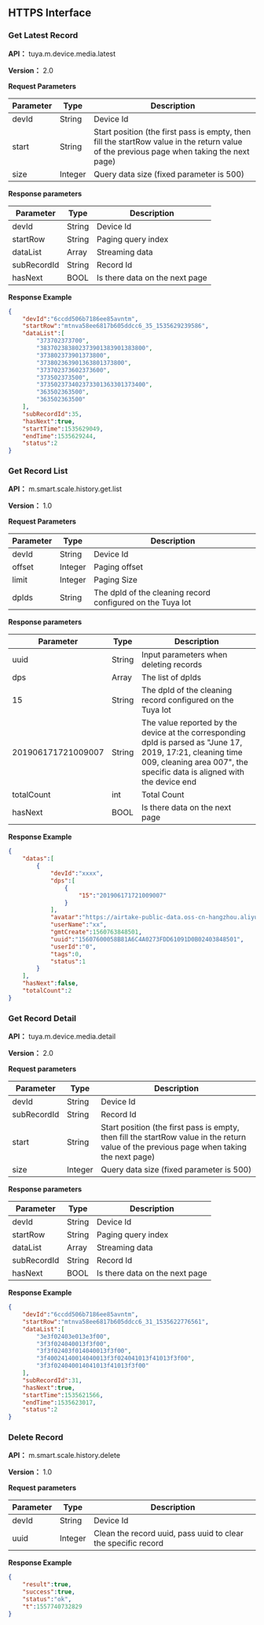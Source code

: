 ## HTTPS Interface

### Get Latest Record

**API：** tuya.m.device.media.latest

**Version：** 2.0

**Request Parameters**

| Parameter | Type    | Description                                                  |
| --------- | ------- | ------------------------------------------------------------ |
| devId     | String  | Device Id                                                    |
| start     | String  | Start position (the first pass is empty, then fill the startRow value in the return value of the previous page when taking the next page) |
| size      | Integer | Query data size (fixed parameter is 500)                     |

**Response parameters**

| Parameter   | Type   | Description                    |
| ----------- | ------ | ------------------------------ |
| devId       | String | Device Id                      |
| startRow    | String | Paging query index             |
| dataList    | Array  | Streaming data                 |
| subRecordId | String | Record Id                      |
| hasNext     | BOOL   | Is there data on the next page |

**Response Example**

```json
{
    "devId":"6ccdd506b7186ee85avntm",
    "startRow":"mtnva58ee6817b605ddcc6_35_1535629239586",
    "dataList":[
        "373702373700",
        "383702383802373901383901383800",
        "373802373901373800",
        "373802363901363801373800",
        "373702373602373600",
        "373502373500",
        "373502373402373301363301373400",
        "363502363500",
        "363502363500"
    ],
    "subRecordId":35,
    "hasNext":true,
    "startTime":1535629049,
    "endTime":1535629244,
    "status":2
}
```



### Get Record List

**API：** m.smart.scale.history.get.list

**Version：** 1.0

**Request Parameters**

| Parameter | Type    | Description                                                |
| --------- | ------- | ---------------------------------------------------------- |
| devId     | String  | Device Id                                                  |
| offset    | Integer | Paging offset                                              |
| limit     | Integer | Paging Size                                                |
| dpIds     | String  | The dpId of the cleaning record configured on the Tuya Iot |

**Response parameters**

| Parameter          | Type   | Description                                                  |
| ------------------ | ------ | ------------------------------------------------------------ |
| uuid               | String | Input parameters when deleting records                       |
| dps                | Array  | The list of dpIds                                            |
| 15                 | String | The dpId of the cleaning record configured on the Tuya Iot   |
| 201906171721009007 | String | The value reported by the device at the corresponding dpId is parsed as "June 17, 2019, 17:21, cleaning time 009, cleaning area 007", the specific data is aligned with the device end |
| totalCount         | int    | Total Count                                                  |
| hasNext            | BOOL   | Is there data on the next page                               |

**Response Example**

```json
{
    "datas":[
        {
            "devId":"xxxx",
            "dps":[
                {
                    "15":"201906171721009007"
                }
            ],
            "avatar":"https://airtake-public-data.oss-cn-hangzhou.aliyuncs.com/smart/user_res/avatar/scale/no_body_icon.png",
            "userName":"xx",
            "gmtCreate":1560763848501,
            "uuid":"15607600058B81A6C4A0273FDD61091D0B02403848501",
            "userId":"0",
            "tags":0,
            "status":1
        }
    ],
    "hasNext":false,
    "totalCount":2
}
```



### Get Record Detail

**API：** tuya.m.device.media.detail

**Version：** 2.0

**Request parameters**

| Parameter   | Type    | Description                                                  |
| ----------- | ------- | ------------------------------------------------------------ |
| devId       | String  | Device Id                                                    |
| subRecordId | String  | Record Id                                                    |
| start       | String  | Start position (the first pass is empty, then fill the startRow value in the return value of the previous page when taking the next page) |
| size        | Integer | Query data size (fixed parameter is 500)                     |

**Response parameters**

| Parameter   | Type   | Description                    |
| ----------- | ------ | ------------------------------ |
| devId       | String | Device Id                      |
| startRow    | String | Paging query index             |
| dataList    | Array  | Streaming data                 |
| subRecordId | String | Record Id                      |
| hasNext     | BOOL   | Is there data on the next page |

**Response Example**

```json
{
    "devId":"6ccdd506b7186ee85avntm",
    "startRow":"mtnva58ee6817b605ddcc6_31_1535622776561",
    "dataList":[
        "3e3f02403e013e3f00",
        "3f3f024040013f3f00",
        "3f3f02403f014040013f3f00",
        "3f40024140014040013f3f024041013f41013f3f00",
        "3f3f024040014041013f41013f3f00"
    ],
    "subRecordId":31,
    "hasNext":true,
    "startTime":1535621566,
    "endTime":1535623017,
    "status":2
}
```



### Delete Record

**API：** m.smart.scale.history.delete

**Version：** 1.0

**Request parameters**

| Parameter | Type    | Description                                                  |
| --------- | ------- | ------------------------------------------------------------ |
| devId     | String  | Device Id                                                    |
| uuid      | Integer | Clean the record uuid, pass uuid to clear the specific record |

**Response Example**

```json
{
    "result":true,
    "success":true,
    "status":"ok",
    "t":1557740732829
}
```